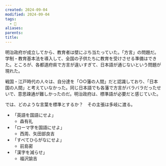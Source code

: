 ```yaml
---
created: 2024-09-04
modified: 2024-09-04
tags:
  - 💭
aliases: 
parents: 
title: 
---
```

明治政府が成立してから、教育者は壁にぶち当たっていた。「方言」の問題だ。
学制・教育基本法を導入して、全国の子供たちに教育を受けさせる準備はできた。ところが、各都道府県で方言が違いすぎて、日本語が通じないという問題が現れた。

戦国・江戸時代の人々は、自分達を「○○藩の人間」だと認識しており、「日本国の人間」と考えていなかった。同じ日本語でも各藩で方言がバラバラだったせいで、意思疎通が難しかったのだ。明治政府は、標準語が必要だと感じていた。

では、どのような言葉を標準とするか？　その主張は多岐に渡る。
- 「英語を国語にせよ」
	- 森有礼
- 「ローマ字を国語にせよ」
	- 西周、矢田部良吉
- 「すべてひらがなにせよ」
	- 前島密
- 「漢字を減らせ」
	- 福沢諭吉
